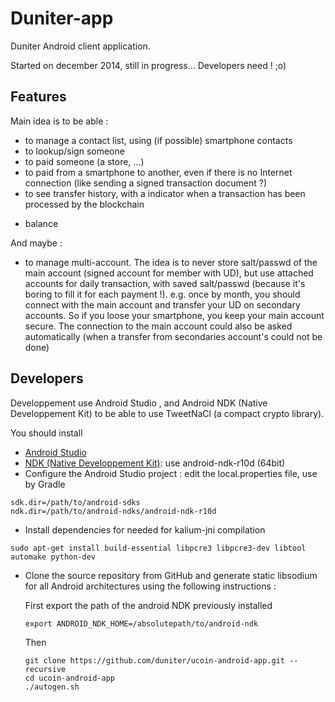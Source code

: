 # Duniter-app
Duniter Android client application.

Started on december 2014, still in progress... Developers need ! ;o)

## Features

Main idea is to be able :
- to manage a contact list, using (if possible) smartphone contacts
- to lookup/sign someone
- to paid someone (a store, ...)
- to paid from a smartphone to another, even if there is no Internet connection (like sending a signed transaction document ?)
- to see transfer history, with a indicator when a transaction has been processed by the blockchain
+ balance

And maybe :
- to manage multi-account.
  The idea is to never store salt/passwd of the main account (signed account for member with UD), but use attached accounts for daily transaction, with saved salt/passwd (because it's boring to fill it for each payment !). e.g. once by month, you should connect with the main account and transfer your UD on secondary accounts. So if you loose your smartphone, you keep your main account secure.
The connection to the main account could also be asked automatically (when a transfer from secondaries account's could not be done)

## Developers
Developpement use Android Studio , and Android NDK (Native Developpement Kit) to be able to use TweetNaCl (a compact crypto library).

You should install
- [Android Studio](https://developer.android.com/sdk/index.html)
- [NDK (Native Developpement Kit)](https://developer.android.com/tools/sdk/ndk/index.html): use android-ndk-r10d (64bit)
- Configure the Android Studio project : edit the local.properties file, use by Gradle
```
sdk.dir=/path/to/android-sdks
ndk.dir=/path/to/android-ndks/android-ndk-r10d
```

- Install dependencies for needed for kalium-jni compilation
```
sudo apt-get install build-essential libpcre3 libpcre3-dev libtool automake python-dev
```
- Clone the source repository from GitHub and generate static libsodium for all Android architectures using the following instructions :

	First export the path of the android NDK previously installed
	```
	export ANDROID_NDK_HOME=/absolutepath/to/android-ndk
	```

	Then

	```
	git clone https://github.com/duniter/ucoin-android-app.git --recursive
	cd ucoin-android-app
	./autogen.sh
	```